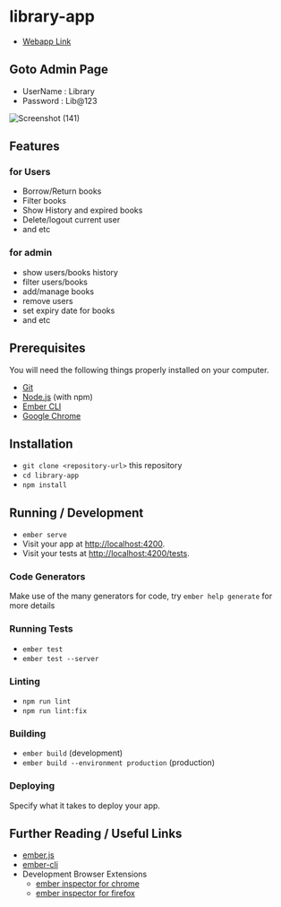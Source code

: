 # library-app

* [Webapp Link](https://library-webapp.netlify.app/)

## Goto Admin Page

* UserName : Library
* Password : Lib@123

![Screenshot (141)](https://user-images.githubusercontent.com/60483672/180941239-8ce26a26-6618-4c3f-b303-6857a9db0d6b.png)

## Features

### for Users

* Borrow/Return books
* Filter books
* Show History and expired books
* Delete/logout current user
* and etc

### for admin

* show users/books history
* filter users/books
* add/manage books
* remove users
* set expiry date for books
* and etc


## Prerequisites

You will need the following things properly installed on your computer.

* [Git](https://git-scm.com/)
* [Node.js](https://nodejs.org/) (with npm)
* [Ember CLI](https://cli.emberjs.com/release/)
* [Google Chrome](https://google.com/chrome/)

## Installation

* `git clone <repository-url>` this repository
* `cd library-app`
* `npm install`

## Running / Development

* `ember serve`
* Visit your app at [http://localhost:4200](http://localhost:4200).
* Visit your tests at [http://localhost:4200/tests](http://localhost:4200/tests).

### Code Generators

Make use of the many generators for code, try `ember help generate` for more details

### Running Tests

* `ember test`
* `ember test --server`

### Linting

* `npm run lint`
* `npm run lint:fix`

### Building

* `ember build` (development)
* `ember build --environment production` (production)

### Deploying

Specify what it takes to deploy your app.

## Further Reading / Useful Links

* [ember.js](https://emberjs.com/)
* [ember-cli](https://cli.emberjs.com/release/)
* Development Browser Extensions
  * [ember inspector for chrome](https://chrome.google.com/webstore/detail/ember-inspector/bmdblncegkenkacieihfhpjfppoconhi)
  * [ember inspector for firefox](https://addons.mozilla.org/en-US/firefox/addon/ember-inspector/)
